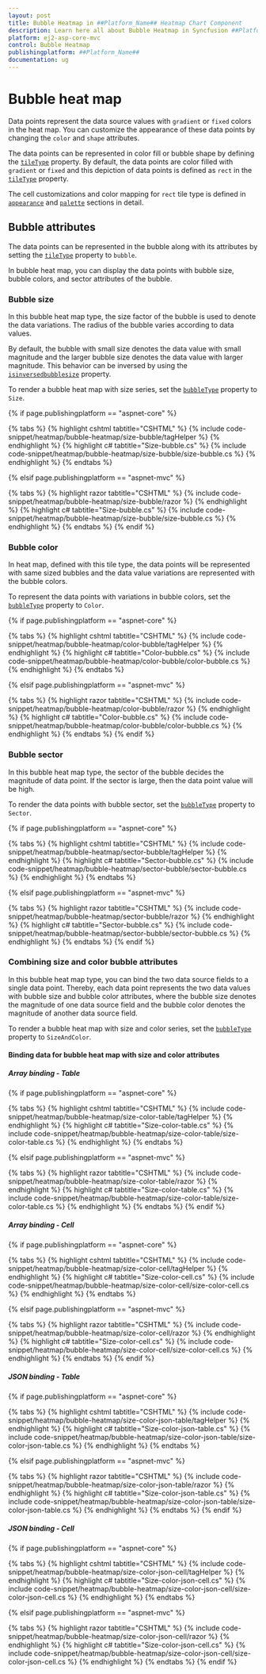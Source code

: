 ```yaml
---
layout: post
title: Bubble Heatmap in ##Platform_Name## Heatmap Chart Component
description: Learn here all about Bubble Heatmap in Syncfusion ##Platform_Name## Heatmap Chart component of Syncfusion Essential JS 2 and more.
platform: ej2-asp-core-mvc
control: Bubble Heatmap
publishingplatform: ##Platform_Name##
documentation: ug
---
```



# Bubble heat map

Data points represent the data source values with `gradient` or `fixed` colors in the heat map.
You can customize the appearance of these data points by changing the `color` and `shape` attributes.

The data points can be represented in color fill or bubble shape by defining the [`tileType`](https://help.syncfusion.com/cr/aspnetcore-js2/Syncfusion.EJ2~Syncfusion.EJ2.HeatMap.HeatMapCellSettings~TileType.html) property.
By default, the data points are color filled with `gradient` or `fixed` and this depiction of data points is defined as `rect` in the [`tileType`](https://help.syncfusion.com/cr/aspnetcore-js2/Syncfusion.EJ2~Syncfusion.EJ2.HeatMap.HeatMapCellSettings~TileType.html) property.

The cell customizations and color mapping for `rect` tile type is defined in [`appearance`](./appearance/) and [`palette`](./palette/) sections in detail.

## Bubble attributes

The data points can be represented in the bubble along with its attributes by setting the [`tileType`](https://help.syncfusion.com/cr/aspnetcore-js2/Syncfusion.EJ2~Syncfusion.EJ2.HeatMap.HeatMapCellSettings~TileType.html) property to `bubble`.

In bubble heat map, you can display the data points with bubble size, bubble colors, and sector attributes of the bubble.

### Bubble size

In this bubble heat map type, the size factor of the bubble is used to denote the data variations. The radius of the bubble varies according to data values.

By default, the bubble with small size denotes the data value with small magnitude and the larger bubble size denotes the data value with larger magnitude. This behavior can be inversed by using the [`isinversedbubblesize`](https://help.syncfusion.com/cr/aspnetcore-js2/Syncfusion.EJ2~Syncfusion.EJ2.HeatMap.HeatMapCellSettings~IsInversedBubbleSize.html) property.

To render a bubble heat map with size series, set the [`bubbleType`](https://help.syncfusion.com/cr/aspnetcore-js2/Syncfusion.EJ2~Syncfusion.EJ2.HeatMap.HeatMapCellSettings~BubbleType.html) property to `Size`.

{% if page.publishingplatform == "aspnet-core" %}

{% tabs %}
{% highlight cshtml tabtitle="CSHTML" %}
{% include code-snippet/heatmap/bubble-heatmap/size-bubble/tagHelper %}
{% endhighlight %}
{% highlight c# tabtitle="Size-bubble.cs" %}
{% include code-snippet/heatmap/bubble-heatmap/size-bubble/size-bubble.cs %}
{% endhighlight %}
{% endtabs %}

{% elsif page.publishingplatform == "aspnet-mvc" %}

{% tabs %}
{% highlight razor tabtitle="CSHTML" %}
{% include code-snippet/heatmap/bubble-heatmap/size-bubble/razor %}
{% endhighlight %}
{% highlight c# tabtitle="Size-bubble.cs" %}
{% include code-snippet/heatmap/bubble-heatmap/size-bubble/size-bubble.cs %}
{% endhighlight %}
{% endtabs %}
{% endif %}



### Bubble color

In heat map, defined with this tile type, the data points will be represented with same sized bubbles and the data value variations are represented with the bubble colors.

To represent the data points with variations in bubble colors, set the [`bubbleType`](https://help.syncfusion.com/cr/aspnetcore-js2/Syncfusion.EJ2~Syncfusion.EJ2.HeatMap.HeatMapCellSettings~BubbleType.html) property to `Color`.

{% if page.publishingplatform == "aspnet-core" %}

{% tabs %}
{% highlight cshtml tabtitle="CSHTML" %}
{% include code-snippet/heatmap/bubble-heatmap/color-bubble/tagHelper %}
{% endhighlight %}
{% highlight c# tabtitle="Color-bubble.cs" %}
{% include code-snippet/heatmap/bubble-heatmap/color-bubble/color-bubble.cs %}
{% endhighlight %}
{% endtabs %}

{% elsif page.publishingplatform == "aspnet-mvc" %}

{% tabs %}
{% highlight razor tabtitle="CSHTML" %}
{% include code-snippet/heatmap/bubble-heatmap/color-bubble/razor %}
{% endhighlight %}
{% highlight c# tabtitle="Color-bubble.cs" %}
{% include code-snippet/heatmap/bubble-heatmap/color-bubble/color-bubble.cs %}
{% endhighlight %}
{% endtabs %}
{% endif %}



### Bubble sector

In this bubble heat map type, the sector of the bubble decides the magnitude of data point. If the sector is large, then the data point value will be high.

To render the data points with bubble sector, set the [`bubbleType`](https://help.syncfusion.com/cr/aspnetcore-js2/Syncfusion.EJ2~Syncfusion.EJ2.HeatMap.HeatMapCellSettings~BubbleType.html) property to `Sector`.

{% if page.publishingplatform == "aspnet-core" %}

{% tabs %}
{% highlight cshtml tabtitle="CSHTML" %}
{% include code-snippet/heatmap/bubble-heatmap/sector-bubble/tagHelper %}
{% endhighlight %}
{% highlight c# tabtitle="Sector-bubble.cs" %}
{% include code-snippet/heatmap/bubble-heatmap/sector-bubble/sector-bubble.cs %}
{% endhighlight %}
{% endtabs %}

{% elsif page.publishingplatform == "aspnet-mvc" %}

{% tabs %}
{% highlight razor tabtitle="CSHTML" %}
{% include code-snippet/heatmap/bubble-heatmap/sector-bubble/razor %}
{% endhighlight %}
{% highlight c# tabtitle="Sector-bubble.cs" %}
{% include code-snippet/heatmap/bubble-heatmap/sector-bubble/sector-bubble.cs %}
{% endhighlight %}
{% endtabs %}
{% endif %}



### Combining size and color bubble attributes

In this bubble heat map type, you can bind the two data source fields to a single data point. Thereby, each data point represents the two data values with bubble size and bubble color attributes, where the bubble size denotes the magnitude of one data source field and the bubble color denotes the magnitude of another data source field.

To render a bubble heat map with size and color series, set the [`bubbleType`](https://help.syncfusion.com/cr/aspnetcore-js2/Syncfusion.EJ2~Syncfusion.EJ2.HeatMap.HeatMapCellSettings~BubbleType.html) property to `SizeAndColor`.

#### Binding data for bubble heat map with size and color attributes

##### Array binding - Table

{% if page.publishingplatform == "aspnet-core" %}

{% tabs %}
{% highlight cshtml tabtitle="CSHTML" %}
{% include code-snippet/heatmap/bubble-heatmap/size-color-table/tagHelper %}
{% endhighlight %}
{% highlight c# tabtitle="Size-color-table.cs" %}
{% include code-snippet/heatmap/bubble-heatmap/size-color-table/size-color-table.cs %}
{% endhighlight %}
{% endtabs %}

{% elsif page.publishingplatform == "aspnet-mvc" %}

{% tabs %}
{% highlight razor tabtitle="CSHTML" %}
{% include code-snippet/heatmap/bubble-heatmap/size-color-table/razor %}
{% endhighlight %}
{% highlight c# tabtitle="Size-color-table.cs" %}
{% include code-snippet/heatmap/bubble-heatmap/size-color-table/size-color-table.cs %}
{% endhighlight %}
{% endtabs %}
{% endif %}



##### Array binding - Cell

{% if page.publishingplatform == "aspnet-core" %}

{% tabs %}
{% highlight cshtml tabtitle="CSHTML" %}
{% include code-snippet/heatmap/bubble-heatmap/size-color-cell/tagHelper %}
{% endhighlight %}
{% highlight c# tabtitle="Size-color-cell.cs" %}
{% include code-snippet/heatmap/bubble-heatmap/size-color-cell/size-color-cell.cs %}
{% endhighlight %}
{% endtabs %}

{% elsif page.publishingplatform == "aspnet-mvc" %}

{% tabs %}
{% highlight razor tabtitle="CSHTML" %}
{% include code-snippet/heatmap/bubble-heatmap/size-color-cell/razor %}
{% endhighlight %}
{% highlight c# tabtitle="Size-color-cell.cs" %}
{% include code-snippet/heatmap/bubble-heatmap/size-color-cell/size-color-cell.cs %}
{% endhighlight %}
{% endtabs %}
{% endif %}



##### JSON binding - Table

{% if page.publishingplatform == "aspnet-core" %}

{% tabs %}
{% highlight cshtml tabtitle="CSHTML" %}
{% include code-snippet/heatmap/bubble-heatmap/size-color-json-table/tagHelper %}
{% endhighlight %}
{% highlight c# tabtitle="Size-color-json-table.cs" %}
{% include code-snippet/heatmap/bubble-heatmap/size-color-json-table/size-color-json-table.cs %}
{% endhighlight %}
{% endtabs %}

{% elsif page.publishingplatform == "aspnet-mvc" %}

{% tabs %}
{% highlight razor tabtitle="CSHTML" %}
{% include code-snippet/heatmap/bubble-heatmap/size-color-json-table/razor %}
{% endhighlight %}
{% highlight c# tabtitle="Size-color-json-table.cs" %}
{% include code-snippet/heatmap/bubble-heatmap/size-color-json-table/size-color-json-table.cs %}
{% endhighlight %}
{% endtabs %}
{% endif %}



##### JSON binding - Cell

{% if page.publishingplatform == "aspnet-core" %}

{% tabs %}
{% highlight cshtml tabtitle="CSHTML" %}
{% include code-snippet/heatmap/bubble-heatmap/size-color-json-cell/tagHelper %}
{% endhighlight %}
{% highlight c# tabtitle="Size-color-json-cell.cs" %}
{% include code-snippet/heatmap/bubble-heatmap/size-color-json-cell/size-color-json-cell.cs %}
{% endhighlight %}
{% endtabs %}

{% elsif page.publishingplatform == "aspnet-mvc" %}

{% tabs %}
{% highlight razor tabtitle="CSHTML" %}
{% include code-snippet/heatmap/bubble-heatmap/size-color-json-cell/razor %}
{% endhighlight %}
{% highlight c# tabtitle="Size-color-json-cell.cs" %}
{% include code-snippet/heatmap/bubble-heatmap/size-color-json-cell/size-color-json-cell.cs %}
{% endhighlight %}
{% endtabs %}
{% endif %}

